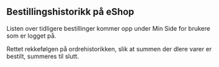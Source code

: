 ## Bestillingshistorikk på eShop

Listen over tidligere bestillinger kommer opp under Min Side for brukere som er logget på.

 Rettet rekkefølgen på ordrehistorikken, slik at summen der dlere varer er bestilt, summeres til slutt.
